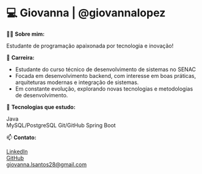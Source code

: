 # 💻 Giovanna | @giovannalopez  

👩‍💻 **Sobre mim:**  

Estudante de programação apaixonada por tecnologia e inovação! 

🔹 **Carreira:**  

- Estudante do curso técnico de desenvolvimento de sistemas no SENAC
- Focada em desenvolvimento backend, com interesse em boas práticas, arquiteturas modernas e integração de sistemas.
- Em constante evolução, explorando novas tecnologias e metodologias de desenvolvimento. 

🔧 **Tecnologias que estudo:**  

Java  
MySQL/PostgreSQL
Git/GitHub
Spring Boot

📫 **Contato:** 

[LinkedIn](https://www.linkedin.com/in/giovannalopes2006/)  
[GitHub](https://github.com/giovannalopez)
<br>
giovanna.lsantos28@gmail.com
